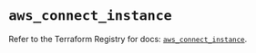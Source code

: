 # `aws_connect_instance`

Refer to the Terraform Registry for docs: [`aws_connect_instance`](https://registry.terraform.io/providers/hashicorp/aws/5.60.0/docs/resources/connect_instance).
